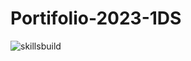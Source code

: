 # Portifolio-2023-1DS
![skillsbuild](https://github.com/KauanSantos789/Portifolio-2023-1DS/assets/125403442/bdf60ed3-99c5-4445-ad24-3efb2fc81a82)
